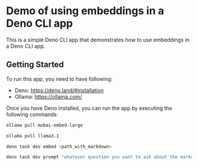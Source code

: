 # Demo of using embeddings in a Deno CLI app

This is a simple Deno CLI app that demonstrates how to use embeddings in a Deno CLI app.

## Getting Started

To run this app, you need to have following:

- Deno: <https://deno.land/#installation>
- Ollama: <https://ollama.com/>

Once you have Deno installed, you can run the app by executing the following commands:

```sh
ollama pull mxbai-embed-large
```

```sh
ollama pull llama3.1
```

```sh
deno task dev embed <path_with_markdown>
```

```sh
deno task dev prompt "whatever question you want to ask about the markdown files"
```
